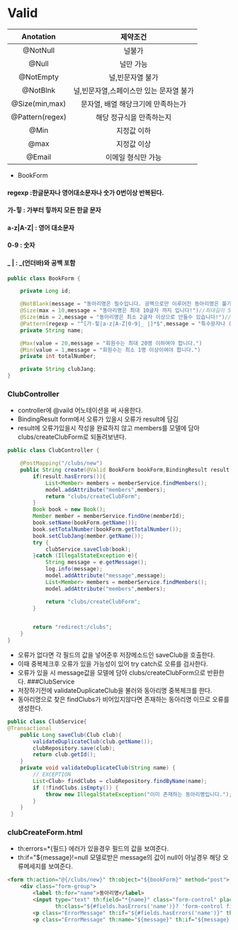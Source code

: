 # Valid
|Anotation|제약조건|
|:---:|:---:|
|@NotNull|널불가|
|@Null|널만 가능|
|@NotEmpty|널,빈문자열 불가|
|@NotBlnk|널,빈문자열,스페이스만 있는 문자열 불가|
|@Size(min,max)|문자열, 배열 해당크기에 만족하는가|
|@Pattern(regex)|해당 정규식을 만족하는지|
|@Min|지정값 이하|
|@max|지정값 이상|
|@Email|이메일 형식만 가능|
+ BookForm
#### regexp :한글문자나 영어대소문자나 숫가 0번이상 반복된다.
#### 가-힣 : 가부터 힣까지 모든 한글 문자
#### a-z|A-Z| : 영어 대소문자
#### 0-9 : 숫자
#### _ | : _(언더바)와 공백 포함
```java
public class BookForm {

    private Long id;

    @NotBlank(message = "동아리명은 필수입니다. 공백으로만 이루어진 동아리명은 불가능합니다.") // 값이 비어있으거나 공백만 있을시 메세지를 띄움
    @Size(max = 10,message = "동아리명은 최대 10글자 까지 입니다!")//최대길이 50글자, 50글자 넘기면 메시지를 띄움
    @Size(min = 2,message = "동아리명은 최소 2글자 이상으로 만들수 있습니다!")//최대길이 50글자, 50글자 넘기면 메시지를 띄움
    @Pattern(regexp = "^[가-힣|a-z|A-Z|0-9|_ |]*$",message = "특수문자나 (자음과모음)으로만 이루어진 동아리명은 사용 불가능합니다.")
    private String name;

    @Max(value = 20,message = "회원수는 최대 20명 이하여야 합니다.")
    @Min(value = 1,message = "회원수는 최소 1명 이상이여야 합니다.")
    private int totalNumber;

    private String clubJang;
}
```
### ClubController
+ controller에 @vaild 어노테이션을 써 사용한다.
+ BindingResult form에서 오류가 있을시 오류가 result에 담김
+ result에 오류가있을시 작성을 완료하지 않고 members를 모델에 담아 clubs/createClubForm로 되돌려보낸다.
```java
public class ClubController {

    @PostMapping("/clubs/new")
    public String create(@Valid BookForm bookForm,BindingResult result, @RequestParam("memberId") Long memberId,Model model) {//BindingResult form에서 오류가 있을시 오류가 result에 담김
        if(result.hasErrors()){
            List<Member> members = memberService.findMembers();
            model.addAttribute("members",members);
            return "clubs/createClubForm";
        }
        Book book = new Book();
        Member member = memberService.findOne(memberId);
        book.setName(bookForm.getName());
        book.setTotalNumber(bookForm.getTotalNumber());
        book.setClubJang(member.getName());
        try {
            clubService.saveClub(book);
        }catch (IllegalStateException e){
            String message = e.getMessage();
            log.info(message);
            model.addAttribute("message",message);
            List<Member> members = memberService.findMembers();
            model.addAttribute("members",members);

            return "clubs/createClubForm";
        }


        return "redirect:/clubs";
    }
}
```
+ 오류가 없다면 각 필드의 값을 넣어준후 저장메소드인 saveClub을 호출한다.
+ 이때 중복체크후 오류가 있을 가능성이 있어 try catch로 오류를 검사한다.
+ 오류가 있을 시 message값을 모델에 담아 clubs/createClubForm으로 반환한다.
###ClubService
+ 저장하기전에 validateDuplicateClub을 불러와 동아리명 중복체크를 한다.
+ 동아리명으로 찾은 findClubs가 비어있지않다면 존재하는 동아리명 이므로 오류를 생성한다.
```java
public class ClubService{
@Transactional
    public Long saveClub(Club club){
        validateDuplicateClub(club.getName());
        clubRepository.save(club);
        return club.getId();
    }
    private void validateDuplicateClub(String name) {
        // EXCEPTION
        List<Club> findClubs = clubRepository.findByName(name);
        if (!findClubs.isEmpty()) {
            throw new IllegalStateException("이미 존재하는 동아리명입니다.");
        }
    }
 }
```
### clubCreateForm.html
+ th:errors=*{필드} 에러가 있을경우 필드의 값을 보여준다.
+ th:if="${message}!=null 모델로받은 message의 값이 null이 아닐경우 해당 오류메세지를 보여준다. 
```html
<form th:action="@{/clubs/new}" th:object="${bookForm}" method="post">
    <div class="form-group">
        <label th:for="name">동아리명</label>
        <input type="text" th:field="*{name}" class="form-control" placeholder="이름을 입력하세요"
               th:class="${#fields.hasErrors('name')}? 'form-control fieldError' : 'form-control'">
        <p class="ErrorMessage" th:if="${#fields.hasErrors('name')}" th:errors="*{name}">Incorrect date</p>
        <p class="ErrorMessage" th:name="${message}" th:if="${message}!=null" th:text="${message}"/>
```